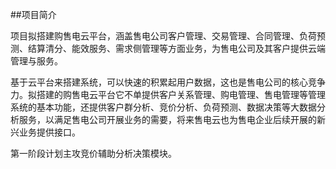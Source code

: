 ##项目简介

项目拟搭建购售电云平台，涵盖售电公司客户管理、交易管理、合同管理、负荷预测、结算清分、能效服务、需求侧管理等方面业务，为售电公司及其客户提供云端管理与服务。

基于云平台来搭建系统，可以快速的积累起用户数据，这也是售电公司的核心竞争力。拟搭建的购售电云平台它不单提供客户关系管理、购电管理、售电管理等管理系统的基本功能，还提供客户群分析、竞价分析、负荷预测、数据决策等大数据分析服务，以满足售电公司开展业务的需要，将来售电云也为售电企业后续开展的新兴业务提供接口。

第一阶段计划主攻竞价辅助分析决策模块。
